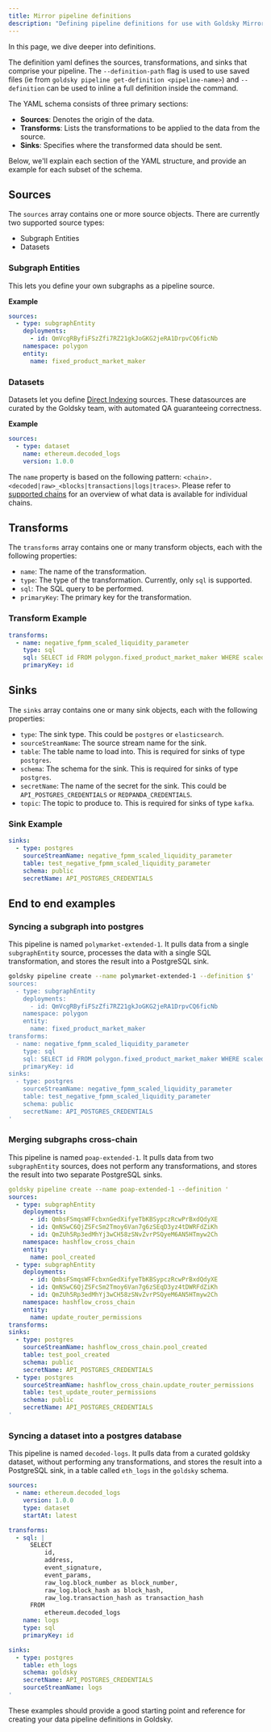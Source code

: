 ```yaml
---
title: Mirror pipeline definitions
description: "Defining pipeline definitions for use with Goldsky Mirror"
---
```


In this page, we dive deeper into definitions.

The definition yaml defines the sources, transformations, and sinks that comprise your pipeline. The `--definition-path` flag is used to use saved files (ie from `goldsky pipeline get-definition <pipeline-name>`) and `--definition` can be used to inline a full definition inside the command.

The YAML schema consists of three primary sections:

- **Sources**: Denotes the origin of the data.
- **Transforms**: Lists the transformations to be applied to the data from the source.
- **Sinks**: Specifies where the transformed data should be sent.

Below, we'll explain each section of the YAML structure, and provide an example for each subset of the schema.

## Sources

The `sources` array contains one or more source objects. There are currently two supported source types:

- Subgraph Entities
- Datasets

### Subgraph Entities

This lets you define your own subgraphs as a pipeline source.

**Example**

```yaml
sources:
  - type: subgraphEntity
    deployments:
      - id: QmVcgRByfiFSzZfi7RZ21gkJoGKG2jeRA1DrpvCQ6ficNb
    namespace: polygon
    entity:
      name: fixed_product_market_maker
```

### Datasets

Datasets let you define [Direct Indexing](/mirror/sources/direct-indexing) sources. These datasources are curated by the Goldsky team, with automated QA guaranteeing correctness.

**Example**

```yaml
sources:
  - type: dataset
    name: ethereum.decoded_logs
    version: 1.0.0
```

The `name` property is based on the following pattern: `<chain>.<decoded|raw>_<blocks|transactions|logs|traces>`. Please refer to [supported chains](/mirror/sources/direct-indexing#supported-chains) for an overview of what data is available for individual chains.

## Transforms

The `transforms` array contains one or many transform objects, each with the following properties:

- `name`: The name of the transformation.
- `type`: The type of the transformation. Currently, only `sql` is supported.
- `sql`: The SQL query to be performed.
- `primaryKey`: The primary key for the transformation.

### Transform Example

```yaml
transforms:
  - name: negative_fpmm_scaled_liquidity_parameter
    type: sql
    sql: SELECT id FROM polygon.fixed_product_market_maker WHERE scaled_liquidity_parameter < 0
    primaryKey: id
```

## Sinks

The `sinks` array contains one or many sink objects, each with the following properties:

- `type`: The sink type. This could be `postgres` or `elasticsearch`.
- `sourceStreamName`: The source stream name for the sink.
- `table`: The table name to load into. This is required for sinks of type `postgres`.
- `schema`: The schema for the sink. This is required for sinks of type `postgres`.
- `secretName`: The name of the secret for the sink. This could be `API_POSTGRES_CREDENTIALS` or `REDPANDA_CREDENTIALS`.
- `topic`: The topic to produce to. This is required for sinks of type `kafka`.

### Sink Example

```yaml
sinks:
  - type: postgres
    sourceStreamName: negative_fpmm_scaled_liquidity_parameter
    table: test_negative_fpmm_scaled_liquidity_parameter
    schema: public
    secretName: API_POSTGRES_CREDENTIALS
```

## End to end examples

### Syncing a subgraph into postgres

This pipeline is named `polymarket-extended-1`. It pulls data from a single `subgraphEntity` source, processes the data with a single SQL transformation, and stores the result into a PostgreSQL sink.

```bash
goldsky pipeline create --name polymarket-extended-1 --definition $'
sources:
  - type: subgraphEntity
    deployments:
      - id: QmVcgRByfiFSzZfi7RZ21gkJoGKG2jeRA1DrpvCQ6ficNb
    namespace: polygon
    entity:
      name: fixed_product_market_maker
transforms:
  - name: negative_fpmm_scaled_liquidity_parameter
    type: sql
    sql: SELECT id FROM polygon.fixed_product_market_maker WHERE scaled_liquidity_parameter < 0
    primaryKey: id
sinks:
  - type: postgres
    sourceStreamName: negative_fpmm_scaled_liquidity_parameter
    table: test_negative_fpmm_scaled_liquidity_parameter
    schema: public
    secretName: API_POSTGRES_CREDENTIALS
'
```

### Merging subgraphs cross-chain

This pipeline is named `poap-extended-1`. It pulls data from two `subgraphEntity` sources, does not perform any transformations, and stores the result into two separate PostgreSQL sinks.

```yaml
goldsky pipeline create --name poap-extended-1 --definition '
sources:
  - type: subgraphEntity
    deployments:
      - id: QmbsFSmqsWFFcbxnGedXifyeTbKBSypczRcwPrBxdQdyXE
      - id: QmNSwC6QjZSFcSm2Tmoy6Van7g6zSEqD3yz4tDWRFdZiKh
      - id: QmZUh5Rp3edMhYj3wCH58zSNvZvrPSQyeM6AN5HTmyw2Ch
    namespace: hashflow_cross_chain
    entity:
      name: pool_created
  - type: subgraphEntity
    deployments:
      - id: QmbsFSmqsWFFcbxnGedXifyeTbKBSypczRcwPrBxdQdyXE
      - id: QmNSwC6QjZSFcSm2Tmoy6Van7g6zSEqD3yz4tDWRFdZiKh
      - id: QmZUh5Rp3edMhYj3wCH58zSNvZvrPSQyeM6AN5HTmyw2Ch
    namespace: hashflow_cross_chain
    entity:
      name: update_router_permissions
transforms:
sinks:
  - type: postgres
    sourceStreamName: hashflow_cross_chain.pool_created
    table: test_pool_created
    schema: public
    secretName: API_POSTGRES_CREDENTIALS
  - type: postgres
    sourceStreamName: hashflow_cross_chain.update_router_permissions
    table: test_update_router_permissions
    schema: public
    secretName: API_POSTGRES_CREDENTIALS
'
```

### Syncing a dataset into a postgres database

This pipeline is named `decoded-logs`. It pulls data from a curated goldsky dataset, without performing any transformations, and stores the result into a PostgreSQL sink, in a table called `eth_logs` in the `goldsky` schema.

```yaml
sources:
  - name: ethereum.decoded_logs
    version: 1.0.0
    type: dataset
    startAt: latest

transforms:
  - sql: |
      SELECT
          id,
          address,
          event_signature,
          event_params,
          raw_log.block_number as block_number,
          raw_log.block_hash as block_hash,
          raw_log.transaction_hash as transaction_hash
      FROM
          ethereum.decoded_logs
    name: logs
    type: sql
    primaryKey: id

sinks:
  - type: postgres
    table: eth_logs
    schema: goldsky
    secretName: API_POSTGRES_CREDENTIALS
    sourceStreamName: logs
'
```

These examples should provide a good starting point and reference for creating your data pipeline definitions in Goldsky.
